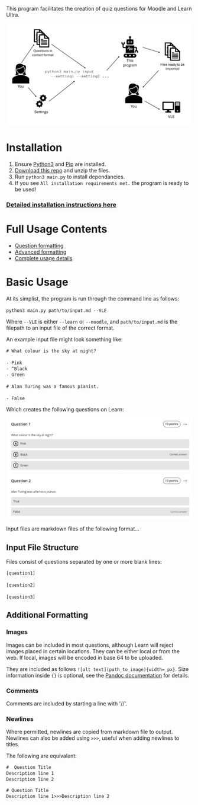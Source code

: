 This program facilitates the creation of quiz questions for Moodle and Learn Ultra.

![overview diagram](docs/overview.png)

# Installation
1. Ensure [Python3](https://www.python.org/) and [Pip](https://pypi.org/project/pip/) are installed.
2. [Download this repo](https://github.com/lewisforbes/ug5-project/archive/refs/heads/main.zip) and unzip the files.
3. Run `python3 main.py` to install dependancies.
4. If you see `All installation requirements met.` the program is ready to be used!

### [Detailed installation instructions here](docs/installation.md)

# Full Usage Contents
- [Question formatting](docs/question_types.md)
- [Advanced formatting](docs/advanced_formatting.md)
- [Complete usage details](docs/complete_usage.md)

# Basic Usage

At its simplist, the program is run through the command line as follows:

`python3 main.py path/to/input.md --VLE`

Where `--VLE` is either `--learn` or `--moodle`, and `path/to/input.md` is the filepath to an input file of the correct format.

An example input file might look something like:

```
# What colour is the sky at night?

- Pink
- ^Black
- Green

# Alan Turing was a famous pianist.

- False
```

Which creates the following questions on Learn:

![Example questions on Learn](docs/learn_example_qs.png)

Input files are markdown files of the following format...
## Input File Structure
Files consist of questions separated by one or more blank lines:

```
[question1]

[question2]

[question3]
```


## Additional Formatting
### Images
Images can be included in most questions, although Learn will reject images placed in certain locations. 
They can be either local or from the web. If local, images will be encoded in base 64 to be uploaded.

They are included as follows `![alt text](path_to_image){width=_px}`. Size information inside `{}` is optional, see the [Pandoc documentation](https://pandoc.org/MANUAL.html#extension-link_attributes) for details. 

### Comments
Comments are included by starting a line with '//'.

### Newlines
Where permitted, newlines are copied from markdown file to output. Newlines can also be added using `>>>`, useful when adding newlines to titles.

The following are equivalent:
```
#  Question Title
Description line 1
Description line 2
```
```
# Question Title
Description line 1>>>Description line 2
```
